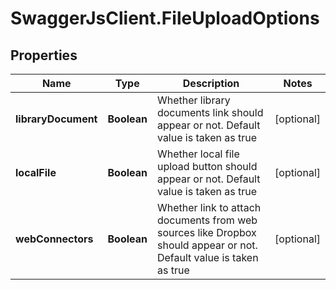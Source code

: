 # SwaggerJsClient.FileUploadOptions

## Properties
Name | Type | Description | Notes
------------ | ------------- | ------------- | -------------
**libraryDocument** | **Boolean** | Whether library documents link should appear or not. Default value is taken as true | [optional] 
**localFile** | **Boolean** | Whether local file upload button should appear or not. Default value is taken as true | [optional] 
**webConnectors** | **Boolean** | Whether link to attach documents from web sources like Dropbox should appear or not. Default value is taken as true | [optional] 


